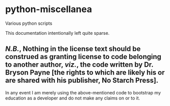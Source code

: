 # python-miscellanea
Various python scripts

This documentation intentionally left quite sparse.


## *N.B.*, Nothing in the license text should be construed as granting license to code belonging to another author, *viz.*, the code written by Dr. Bryson Payne [the rights to which are likely his or are shared with his publisher, No Starch Press]. 

In any event I am merely using the above-mentioned code to bootstrap my education as a developer and do not make any claims on or to it.

